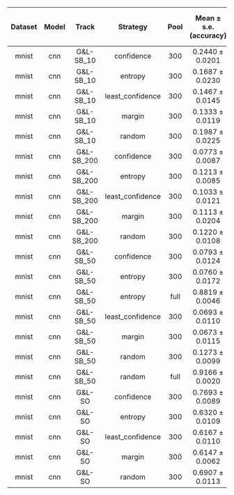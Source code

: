 | Dataset | Model | Track | Strategy | Pool | Mean ± s.e. (accuracy) | G&L count (mean ± s.e.) | Seeds |
|:-------:|:-----:|:-----:|:--------:|:------:|:--------------------:|:-------------------------:|:-----:|
| mnist | cnn | G&L-SB_10 | confidence | 300 | 0.2440 ± 0.0201 | 226.8 ± 6.0 | 5 |
| mnist | cnn | G&L-SB_10 | entropy | 300 | 0.1687 ± 0.0230 | 249.4 ± 6.9 | 5 |
| mnist | cnn | G&L-SB_10 | least_confidence | 300 | 0.1467 ± 0.0145 | 256.0 ± 4.3 | 5 |
| mnist | cnn | G&L-SB_10 | margin | 300 | 0.1333 ± 0.0119 | 260.0 ± 3.6 | 5 |
| mnist | cnn | G&L-SB_10 | random | 300 | 0.1987 ± 0.0225 | 240.4 ± 6.8 | 5 |
| mnist | cnn | G&L-SB_200 | confidence | 300 | 0.0773 ± 0.0087 | 276.8 ± 2.6 | 5 |
| mnist | cnn | G&L-SB_200 | entropy | 300 | 0.1213 ± 0.0085 | 263.6 ± 2.6 | 5 |
| mnist | cnn | G&L-SB_200 | least_confidence | 300 | 0.1033 ± 0.0121 | 269.0 ± 3.6 | 5 |
| mnist | cnn | G&L-SB_200 | margin | 300 | 0.1113 ± 0.0204 | 266.6 ± 6.1 | 5 |
| mnist | cnn | G&L-SB_200 | random | 300 | 0.1220 ± 0.0108 | 263.4 ± 3.2 | 5 |
| mnist | cnn | G&L-SB_50 | confidence | 300 | 0.0793 ± 0.0124 | 276.2 ± 3.7 | 5 |
| mnist | cnn | G&L-SB_50 | entropy | 300 | 0.0760 ± 0.0172 | 277.2 ± 5.2 | 5 |
| mnist | cnn | G&L-SB_50 | entropy | full | 0.8819 ± 0.0046 | 1181.5 ± 45.6 | 2 |
| mnist | cnn | G&L-SB_50 | least_confidence | 300 | 0.0693 ± 0.0110 | 279.2 ± 3.3 | 5 |
| mnist | cnn | G&L-SB_50 | margin | 300 | 0.0673 ± 0.0115 | 279.8 ± 3.4 | 5 |
| mnist | cnn | G&L-SB_50 | random | 300 | 0.1273 ± 0.0099 | 261.8 ± 3.0 | 5 |
| mnist | cnn | G&L-SB_50 | random | full | 0.9166 ± 0.0020 | 833.5 ± 20.2 | 2 |
| mnist | cnn | G&L-SO | confidence | 300 | 0.7693 ± 0.0089 | 69.2 ± 2.7 | 5 |
| mnist | cnn | G&L-SO | entropy | 300 | 0.6320 ± 0.0109 | 110.4 ± 3.3 | 5 |
| mnist | cnn | G&L-SO | least_confidence | 300 | 0.6167 ± 0.0110 | 115.0 ± 3.3 | 5 |
| mnist | cnn | G&L-SO | margin | 300 | 0.6147 ± 0.0062 | 115.6 ± 1.8 | 5 |
| mnist | cnn | G&L-SO | random | 300 | 0.6907 ± 0.0113 | 92.8 ± 3.4 | 5 |
